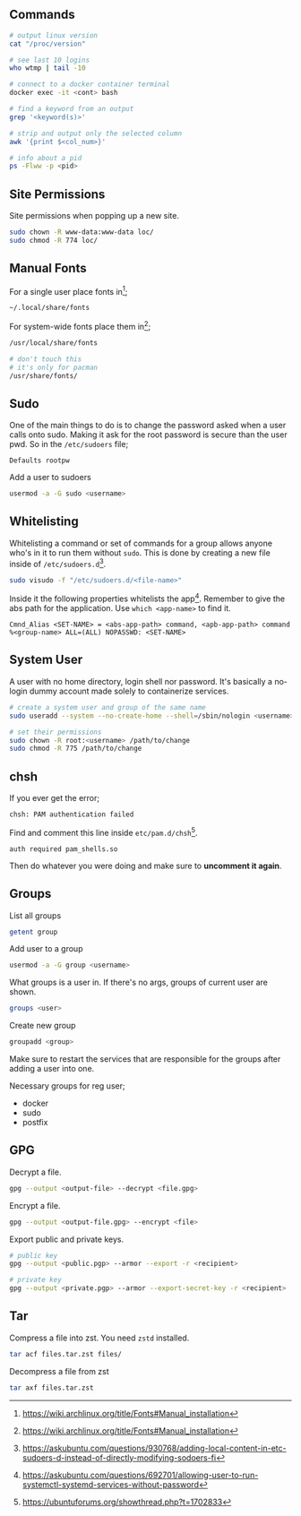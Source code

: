 ## Commands

``` bash
# output linux version
cat "/proc/version"

# see last 10 logins
who wtmp | tail -10

# connect to a docker container terminal
docker exec -it <cont> bash

# find a keyword from an output
grep '<keyword(s)>'

# strip and output only the selected column
awk '{print $<col_num>}'

# info about a pid
ps -Flww -p <pid>
```

## Site Permissions

Site permissions when popping up a new site.

``` bash
sudo chown -R www-data:www-data loc/
sudo chmod -R 774 loc/
```

## Manual Fonts

For a single user place fonts in[^4];

``` sh
~/.local/share/fonts
```

For system-wide fonts place them in[^4];

``` sh
/usr/local/share/fonts

# don't touch this
# it's only for pacman
/usr/share/fonts/
```

## Sudo

One of the main things to do is to change the password asked when a user calls onto sudo. Making it ask for the root password is secure than the user pwd. So in the `/etc/sudoers` file;

``` properties
Defaults rootpw
```

Add a user to sudoers

``` bash
usermod -a -G sudo <username>
```

## Whitelisting

Whitelisting a command or set of commands for a group allows anyone who's in it to run them without `sudo`. This is done by creating a new file inside of `/etc/sudoers.d`[^2].

``` bash
sudo visudo -f "/etc/sudoers.d/<file-name>"
```

Inside it the following properties whitelists the app[^3]. Remember to give the abs path for the application. Use `which <app-name>` to find it.

``` properties
Cmnd_Alias <SET-NAME> = <abs-app-path> command, <apb-app-path> command
%<group-name> ALL=(ALL) NOPASSWD: <SET-NAME>
```

## System User

A user with no home directory, login shell nor password. It's basically a no-login dummy account made solely to containerize services.

``` bash
# create a system user and group of the same name
sudo useradd --system --no-create-home --shell=/sbin/nologin <username>

# set their permissions
sudo chown -R root:<username> /path/to/change
sudo chmod -R 775 /path/to/change
```

## chsh

If you ever get the error;

``` properties
chsh: PAM authentication failed
```

Find and comment this line inside `etc/pam.d/chsh`[^1].

``` properties
auth required pam_shells.so
```

Then do whatever you were doing and make sure to **uncomment it again**.

## Groups

List all groups

``` bash
getent group
```

Add user to a group

``` bash
usermod -a -G group <username>
```

What groups is a user in. If there's no args, groups of current user are shown.

``` bash
groups <user>
```

Create new group

``` bash
groupadd <group>
```

Make sure to restart the services that are responsible for the groups after adding a user into one.

Necessary groups for reg user;

- docker
- sudo
- postfix

## GPG

Decrypt a file.

``` bash
gpg --output <output-file> --decrypt <file.gpg>
```

Encrypt a file.

``` bash
gpg --output <output-file.gpg> --encrypt <file>
```

Export public and private keys.

``` bash
# public key
gpg --output <public.pgp> --armor --export -r <recipient>

# private key
gpg --output <private.pgp> --armor --export-secret-key -r <recipient>
```

## Tar

Compress a file into zst. You need `zstd` installed.

``` bash
tar acf files.tar.zst files/
```

Decompress a file from zst

``` bash
tar axf files.tar.zst
```

[^1]: https://ubuntuforums.org/showthread.php?t=1702833
[^2]: https://askubuntu.com/questions/930768/adding-local-content-in-etc-sudoers-d-instead-of-directly-modifying-sodoers-fi
[^3]: https://askubuntu.com/questions/692701/allowing-user-to-run-systemctl-systemd-services-without-password
[^4]: https://wiki.archlinux.org/title/Fonts#Manual_installation
